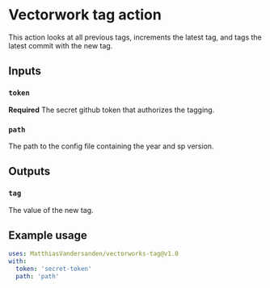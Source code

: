 # Vectorwork tag action

This action looks at all previous tags, increments the latest tag, and tags the latest commit with the new tag.

## Inputs

### `token`

**Required** The secret github token that authorizes the tagging.

### `path`

The path to the config file containing the year and sp version.

## Outputs

### `tag`

The value of the new tag.

## Example usage

```yaml
uses: MatthiasVandersanden/vectorworks-tag@v1.0
with:
  token: 'secret-token'
  path: 'path'
```
